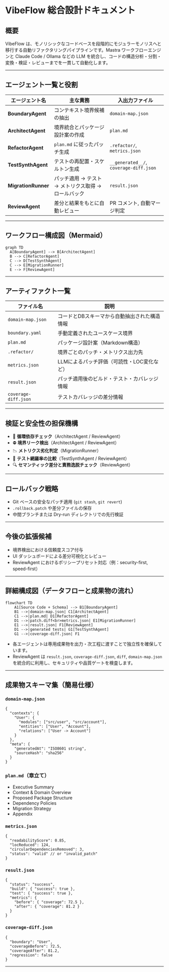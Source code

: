 # VibeFlow 総合設計ドキュメント

## 概要

VibeFlow は、モノリシックなコードベースを段階的にモジュラーモノリスへと移行する自動リファクタリングパイプラインです。Mastra ワークフローエンジンと Claude Code / Ollama などの LLM を統合し、コードの構造分析・分割・変換・検証・レビューまでを一貫して自動化します。

---

## エージェント一覧と役割

| エージェント名         | 主な責務 | 入出力ファイル |
|----------------------|---------|----------------|
| **BoundaryAgent**    | コンテキスト境界候補の抽出 | `domain-map.json` |
| **ArchitectAgent**   | 境界統合とパッケージ設計案の作成 | `plan.md` |
| **RefactorAgent**    | `plan.md` に従ったパッチ生成 | `.refactor/`, `metrics.json` |
| **TestSynthAgent**   | テストの再配置・スケルトン生成 | `__generated__/`, `coverage-diff.json` |
| **MigrationRunner**  | パッチ適用 → テスト → メトリクス取得 → ロールバック | `result.json` |
| **ReviewAgent**      | 差分と結果をもとに自動レビュー | PR コメント, 自動マージ判定 |

---

## ワークフロー構成図（Mermaid）

```mermaid
graph TD
  A[BoundaryAgent] --> B[ArchitectAgent]
  B --> C[RefactorAgent]
  C --> D[TestSynthAgent]
  C --> E[MigrationRunner]
  E --> F[ReviewAgent]
```

---

## アーティファクト一覧

| ファイル名 | 説明 |
|------------|------|
| `domain-map.json` | コードとDBスキーマから自動抽出された構造情報 |
| `boundary.yaml`   | 手動定義されたユースケース境界 |
| `plan.md`         | パッケージ設計案（Markdown構造） |
| `.refactor/`      | 境界ごとのパッチ・メトリクス出力先 |
| `metrics.json`    | LLMによるパッチ評価（可読性・LOC変化など） |
| `result.json`     | パッチ適用後のビルド・テスト・カバレッジ情報 |
| `coverage-diff.json` | テストカバレッジの差分情報 |

---

## 検証と安全性の担保機構

- 🔁 **循環依存チェック**（ArchitectAgent / ReviewAgent）
- ⛔️ **境界リーク検出**（ArchitectAgent / ReviewAgent）
- 📉 **メトリクス劣化判定**（MigrationRunner）
- 🧪 **テスト網羅率の比較**（TestSynthAgent / ReviewAgent）
- 🔍 **セマンティック差分と責務逸脱チェック**（ReviewAgent）

---

## ロールバック戦略

- Git ベースの安全なパッチ適用 (`git stash`, `git revert`)
- `.rollback.patch` や差分ファイルの保存
- 中間ブランチまたは Dry-run ディレクトリでの先行検証

---

## 今後の拡張候補

- 境界検出における信頼度スコア付与
- UI ダッシュボードによる差分可視化とレビュー
- ReviewAgent におけるポリシープリセット対応（例：security-first, speed-first）

---

## 詳細構成図（データフローと成果物の流れ）

```mermaid
flowchart TD
    A1[Source Code + Schema] --> B1[BoundaryAgent]
    B1 -->|domain-map.json| C1[ArchitectAgent]
    C1 -->|plan.md| D1[RefactorAgent]
    D1 -->|patch.diff<br>metrics.json| E1[MigrationRunner]
    E1 -->|result.json| F1[ReviewAgent]
    D1 -->|generated tests| G1[TestSynthAgent]
    G1 -->|coverage-diff.json| F1
```

- 各エージェントは専用成果物を出力・次工程に渡すことで独立性を確保しています。
- ReviewAgent は `result.json`, `coverage-diff.json`, `diff`, `domain-map.json` を統合的に利用し、セキュリティや品質ゲートを検査します。

---

## 成果物スキーマ集（簡易仕様）

### `domain-map.json`

```jsonc
{
  "contexts": {
    "User": {
      "modules": ["src/user", "src/account"],
      "entities": ["User", "Account"],
      "relations": ["User -> Account"]
    }
  },
  "meta": {
    "generatedAt": "ISO8601 string",
    "sourceHash": "sha256"
  }
}
```

### `plan.md`（章立て）

- Executive Summary
- Context & Domain Overview
- Proposed Package Structure
- Dependency Policies
- Migration Strategy
- Appendix

### `metrics.json`

```jsonc
{
  "readabilityScore": 0.85,
  "locReduced": 124,
  "circularDependenciesRemoved": 3,
  "status": "valid" // or "invalid_patch"
}
```

### `result.json`

```jsonc
{
  "status": "success",
  "build": { "success": true },
  "test": { "success": true },
  "metrics": {
    "before": { "coverage": 72.5 },
    "after": { "coverage": 81.2 }
  }
}
```

### `coverage-diff.json`

```jsonc
{
  "boundary": "User",
  "coverageBefore": 72.5,
  "coverageAfter": 81.2,
  "regression": false
}
```

---
